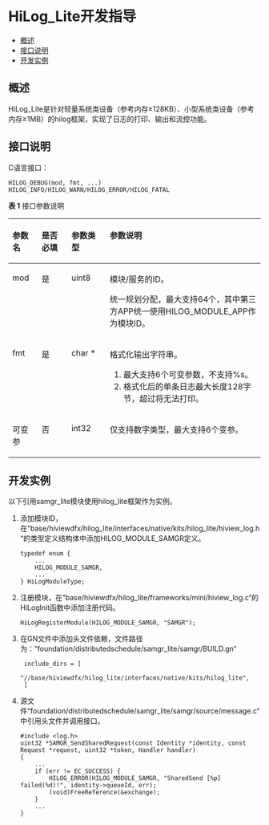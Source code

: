 # HiLog\_Lite开发指导<a name="ZH-CN_TOPIC_0000001089263241"></a>

-   [概述](#section775017517390)
-   [接口说明](#section114412157402)
-   [开发实例](#section1482812550419)

## 概述<a name="section775017517390"></a>

HiLog\_Lite是针对轻量系统类设备（参考内存≥128KB）、小型系统类设备（参考内存≥1MB）的hilog框架，实现了日志的打印、输出和流控功能。

## 接口说明<a name="section114412157402"></a>

C语言接口：

```
HILOG_DEBUG(mod, fmt, ...)
HILOG_INFO/HILOG_WARN/HILOG_ERROR/HILOG_FATAL
```

**表 1**  接口参数说明

<a name="table998125624816"></a>
<table><thead align="left"><tr id="row10981135611481"><th class="cellrowborder" valign="top" width="11.57%" id="mcps1.2.5.1.1"><p id="p11981145674811"><a name="p11981145674811"></a><a name="p11981145674811"></a>参数名</p>
</th>
<th class="cellrowborder" valign="top" width="11.83%" id="mcps1.2.5.1.2"><p id="p39821456124810"><a name="p39821456124810"></a><a name="p39821456124810"></a>是否必填</p>
</th>
<th class="cellrowborder" valign="top" width="15.21%" id="mcps1.2.5.1.3"><p id="p139822056104811"><a name="p139822056104811"></a><a name="p139822056104811"></a>参数类型</p>
</th>
<th class="cellrowborder" valign="top" width="61.39%" id="mcps1.2.5.1.4"><p id="p3982145618482"><a name="p3982145618482"></a><a name="p3982145618482"></a>参数说明</p>
</th>
</tr>
</thead>
<tbody><tr id="row209821456144818"><td class="cellrowborder" valign="top" width="11.57%" headers="mcps1.2.5.1.1 "><p id="p20982125616483"><a name="p20982125616483"></a><a name="p20982125616483"></a>mod</p>
</td>
<td class="cellrowborder" valign="top" width="11.83%" headers="mcps1.2.5.1.2 "><p id="p1298245634810"><a name="p1298245634810"></a><a name="p1298245634810"></a>是</p>
</td>
<td class="cellrowborder" valign="top" width="15.21%" headers="mcps1.2.5.1.3 "><p id="p1198295634817"><a name="p1198295634817"></a><a name="p1198295634817"></a>uint8</p>
</td>
<td class="cellrowborder" valign="top" width="61.39%" headers="mcps1.2.5.1.4 "><p id="p0982145634817"><a name="p0982145634817"></a><a name="p0982145634817"></a>模块/服务的ID。</p>
<p id="p1982155664820"><a name="p1982155664820"></a><a name="p1982155664820"></a>统一规划分配，最大支持64个，其中第三方APP统一使用HILOG_MODULE_APP作为模块ID。</p>
</td>
</tr>
<tr id="row1898225611489"><td class="cellrowborder" valign="top" width="11.57%" headers="mcps1.2.5.1.1 "><p id="p9982656164812"><a name="p9982656164812"></a><a name="p9982656164812"></a>fmt</p>
</td>
<td class="cellrowborder" valign="top" width="11.83%" headers="mcps1.2.5.1.2 "><p id="p998255616484"><a name="p998255616484"></a><a name="p998255616484"></a>是</p>
</td>
<td class="cellrowborder" valign="top" width="15.21%" headers="mcps1.2.5.1.3 "><p id="p18982256194818"><a name="p18982256194818"></a><a name="p18982256194818"></a>char *</p>
</td>
<td class="cellrowborder" valign="top" width="61.39%" headers="mcps1.2.5.1.4 "><p id="p2982165664818"><a name="p2982165664818"></a><a name="p2982165664818"></a>格式化输出字符串。</p>
<a name="ol19982256164816"></a><a name="ol19982256164816"></a><ol id="ol19982256164816"><li>最大支持6个可变参数，不支持%s。</li><li>格式化后的单条日志最大长度128字节，超过将无法打印。</li></ol>
</td>
</tr>
<tr id="row16982105613488"><td class="cellrowborder" valign="top" width="11.57%" headers="mcps1.2.5.1.1 "><p id="p1898225604813"><a name="p1898225604813"></a><a name="p1898225604813"></a>可变参</p>
</td>
<td class="cellrowborder" valign="top" width="11.83%" headers="mcps1.2.5.1.2 "><p id="p1698217568486"><a name="p1698217568486"></a><a name="p1698217568486"></a>否</p>
</td>
<td class="cellrowborder" valign="top" width="15.21%" headers="mcps1.2.5.1.3 "><p id="p189834566489"><a name="p189834566489"></a><a name="p189834566489"></a>int32</p>
</td>
<td class="cellrowborder" valign="top" width="61.39%" headers="mcps1.2.5.1.4 "><p id="p9983175654814"><a name="p9983175654814"></a><a name="p9983175654814"></a>仅支持数字类型，最大支持6个变参。</p>
</td>
</tr>
</tbody>
</table>

## 开发实例<a name="section1482812550419"></a>

以下引用samgr\_lite模块使用hilog\_lite框架作为实例。

1.  添加模块ID，在“base/hiviewdfx/hilog\_lite/interfaces/native/kits/hilog\_lite/hiview\_log.h“的类型定义结构体中添加HILOG\_MODULE\_SAMGR定义。

    ```
    typedef enum {
        ...
        HILOG_MODULE_SAMGR,
        ...
    } HiLogModuleType;
    ```

2.  注册模块，在“base/hiviewdfx/hilog\_lite/frameworks/mini/hiview\_log.c“的HiLogInit函数中添加注册代码。

    ```
    HiLogRegisterModule(HILOG_MODULE_SAMGR, "SAMGR");
    ```

3.  在GN文件中添加头文件依赖，文件路径为：“foundation/distributedschedule/samgr\_lite/samgr/BUILD.gn“

    ```
     include_dirs = [
          "//base/hiviewdfx/hilog_lite/interfaces/native/kits/hilog_lite",
     ]
    ```

4.  源文件“foundation/distributedschedule/samgr\_lite/samgr/source/message.c“中引用头文件并调用接口。

    ```
    #include <log.h>
    uint32 *SAMGR_SendSharedRequest(const Identity *identity, const Request *request, uint32 *token, Handler handler)
    {
        ...
        if (err != EC_SUCCESS) {
            HILOG_ERROR(HILOG_MODULE_SAMGR, "SharedSend [%p] failed(%d)!", identity->queueId, err);
            (void)FreeReference(&exchange);
        }
        ...
    }
    ```


